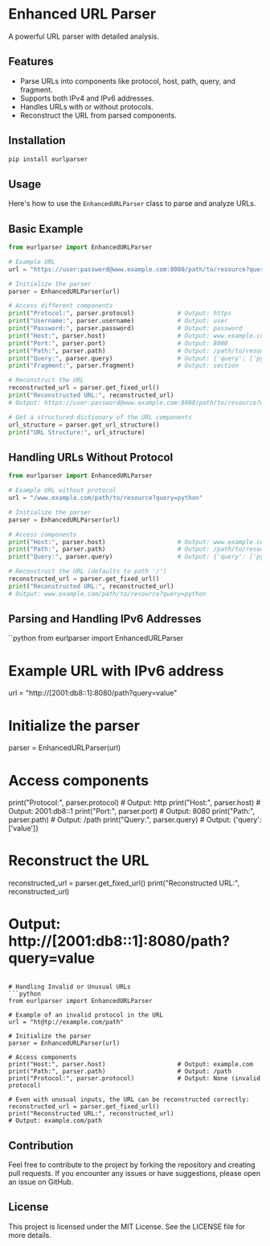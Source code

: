# Enhanced URL Parser

A powerful URL parser with detailed analysis.

## Features

- Parse URLs into components like protocol, host, path, query, and fragment.
- Supports both IPv4 and IPv6 addresses.
- Handles URLs with or without protocols.
- Reconstruct the URL from parsed components.

## Installation

```bash
pip install eurlparser
```

## Usage
Here's how to use the `EnhancedURLParser` class to parse and analyze URLs.

## Basic Example
```python
from eurlparser import EnhancedURLParser

# Example URL
url = "https://user:password@www.example.com:8080/path/to/resource?query=python&foo=bar#section"

# Initialize the parser
parser = EnhancedURLParser(url)

# Access different components
print("Protocol:", parser.protocol)            # Output: https
print("Username:", parser.username)            # Output: user
print("Password:", parser.password)            # Output: password
print("Host:", parser.host)                    # Output: www.example.com
print("Port:", parser.port)                    # Output: 8080
print("Path:", parser.path)                    # Output: /path/to/resource
print("Query:", parser.query)                  # Output: {'query': ['python'], 'foo': ['bar']}
print("Fragment:", parser.fragment)            # Output: section

# Reconstruct the URL
reconstructed_url = parser.get_fixed_url()
print("Reconstructed URL:", reconstructed_url)
# Output: https://user:password@www.example.com:8080/path/to/resource?query=python&foo=bar#section

# Get a structured dictionary of the URL components
url_structure = parser.get_url_structure()
print("URL Structure:", url_structure)
```

## Handling URLs Without Protocol
```python
from eurlparser import EnhancedURLParser

# Example URL without protocol
url = "/www.example.com/path/to/resource?query=python"

# Initialize the parser
parser = EnhancedURLParser(url)

# Access components
print("Host:", parser.host)                    # Output: www.example.com
print("Path:", parser.path)                    # Output: /path/to/resource
print("Query:", parser.query)                  # Output: {'query': ['python']}

# Reconstruct the URL (defaults to path '/')
reconstructed_url = parser.get_fixed_url()
print("Reconstructed URL:", reconstructed_url)
# Output: www.example.com/path/to/resource?query=python
```

## Parsing and Handling IPv6 Addresses
``python
from eurlparser import EnhancedURLParser

# Example URL with IPv6 address
url = "http://[2001:db8::1]:8080/path?query=value"

# Initialize the parser
parser = EnhancedURLParser(url)

# Access components
print("Protocol:", parser.protocol)            # Output: http
print("Host:", parser.host)                    # Output: 2001:db8::1
print("Port:", parser.port)                    # Output: 8080
print("Path:", parser.path)                    # Output: /path
print("Query:", parser.query)                  # Output: {'query': ['value']}

# Reconstruct the URL
reconstructed_url = parser.get_fixed_url()
print("Reconstructed URL:", reconstructed_url)
# Output: http://[2001:db8::1]:8080/path?query=value
```

# Handling Invalid or Unusual URLs
```python
from eurlparser import EnhancedURLParser

# Example of an invalid protocol in the URL
url = "ht@tp://example.com/path"

# Initialize the parser
parser = EnhancedURLParser(url)

# Access components
print("Host:", parser.host)                    # Output: example.com
print("Path:", parser.path)                    # Output: /path
print("Protocol:", parser.protocol)            # Output: None (invalid protocol)

# Even with unusual inputs, the URL can be reconstructed correctly:
reconstructed_url = parser.get_fixed_url()
print("Reconstructed URL:", reconstructed_url)
# Output: example.com/path
```

## Contribution
Feel free to contribute to the project by forking the repository and creating pull requests. If you encounter any issues or have suggestions, please open an issue on GitHub.

## License
This project is licensed under the MIT License. See the LICENSE file for more details.
